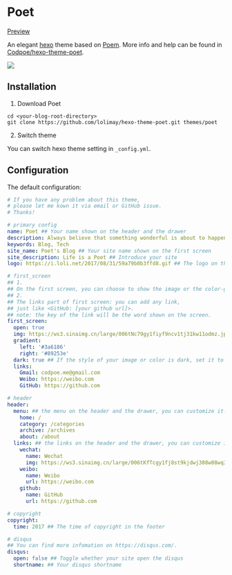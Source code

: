 # Poet
[Preview](http://www.lolimay.cn)

An elegant [hexo](https://hexo.io/) theme based on [Poem](https://github.com/codpoe/hexo-theme-Poem/). More info and help can be found in [Codpoe/hexo-theme-poet](https://github.com/codpoe/hexo-theme-poet/).

![](http://images.lolimay.cn/18-10-10/5096232.jpg)

## Installation
1. Download Poet
```
cd <your-blog-root-directory>
git clone https://github.com/lolimay/hexo-theme-poet.git themes/poet
```
2. Switch theme

You can switch hexo theme setting in `_config.yml`.

## Configuration
The default configuration:

```yaml
# If you have any problem about this theme, 
# please let me kown it via email or GitHub issue.
# Thanks!

# primary config
name: Poet ## Your name shown on the header and the drawer
description: Always believe that something wonderful is about to happen ## Introduce yourself
keywords: Blog, Tech
site_name: Poet's Blog ## Your site name shown on the first screen
site_description: Life is a Poet ## Introduce your site
logo: https://i.loli.net/2017/08/31/59a79b0b3ffd8.gif ## The logo on the header and the drawer

# first_screen
## 1.
## On the first screen, you can choose to show the image or the color-gradient.
## 2.
## The links part of first screen: you can add any link, 
## just like <GitHub: [your github url]>.
## note: the key of the link will be the word shown on the screen.
first_screen:
  open: true
  img: https://ws3.sinaimg.cn/large/006tNc79gy1fiyf9ncv1tj31kw11odmz.jpg
  gradient:
    left: '#3a6186'
    right: '#89253e'
  dark: true ## If the style of your image or color is dark, set it to true, else false.
  links:
    Gmail: codpoe.me@gmail.com
    Weibo: https://weibo.com
    GitHub: https://github.com

# header
header:
  menu: ## the menu on the header and the drawer, you can customize it.
    home: /
    category: /categories
    archive: /archives
    about: /about
  links: ## the links on the header and the drawer, you can customize it.
    wechat:
      name: Wechat
      img: https://ws3.sinaimg.cn/large/006tKfTcgy1fj8st9kjdwj308w08wq3v.jpg ## your wechat qrcode
    weibo:
      name: Weibo
      url: https://weibo.com
    github:
      name: GitHub
      url: https://github.com

# copyright
copyright: 
  time: 2017 ## The time of copyright in the footer

# disqus
## You can find more infomation on https://disqus.com/.
disqus:
  open: false ## Toggle whether your site open the disqus
  shortname: ## Your disqus shortname
```